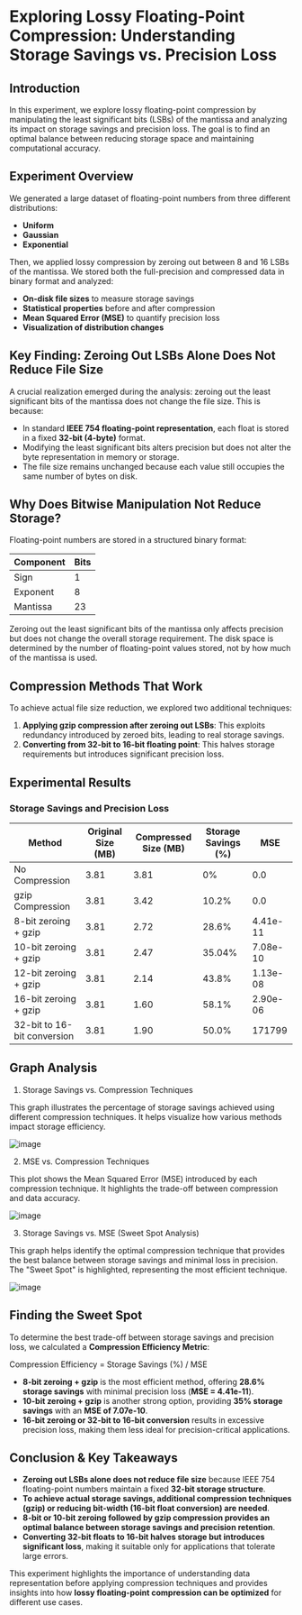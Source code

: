 # Exploring Lossy Floating-Point Compression: Understanding Storage Savings vs. Precision Loss

## Introduction
In this experiment, we explore lossy floating-point compression by manipulating the least significant bits (LSBs) of the mantissa and analyzing its impact on storage savings and precision loss. The goal is to find an optimal balance between reducing storage space and maintaining computational accuracy.

## Experiment Overview
We generated a large dataset of floating-point numbers from three different distributions:

- **Uniform**
- **Gaussian**
- **Exponential**

Then, we applied lossy compression by zeroing out between 8 and 16 LSBs of the mantissa. We stored both the full-precision and compressed data in binary format and analyzed:

- **On-disk file sizes** to measure storage savings
- **Statistical properties** before and after compression
- **Mean Squared Error (MSE)** to quantify precision loss
- **Visualization of distribution changes**

## Key Finding: Zeroing Out LSBs Alone Does Not Reduce File Size
A crucial realization emerged during the analysis: zeroing out the least significant bits of the mantissa does not change the file size. This is because:

- In standard **IEEE 754 floating-point representation**, each float is stored in a fixed **32-bit (4-byte)** format.
- Modifying the least significant bits alters precision but does not alter the byte representation in memory or storage.
- The file size remains unchanged because each value still occupies the same number of bytes on disk.

## Why Does Bitwise Manipulation Not Reduce Storage?
Floating-point numbers are stored in a structured binary format:

| Component  | Bits |
|------------|------|
| Sign       | 1    |
| Exponent   | 8    |
| Mantissa   | 23   |

Zeroing out the least significant bits of the mantissa only affects precision but does not change the overall storage requirement. The disk space is determined by the number of floating-point values stored, not by how much of the mantissa is used.

## Compression Methods That Work
To achieve actual file size reduction, we explored two additional techniques:

1. **Applying gzip compression after zeroing out LSBs**: This exploits redundancy introduced by zeroed bits, leading to real storage savings.
2. **Converting from 32-bit to 16-bit floating point**: This halves storage requirements but introduces significant precision loss.

## Experimental Results
### Storage Savings and Precision Loss

| Method                      | Original Size (MB) | Compressed Size (MB) | Storage Savings (%) | MSE   |
|-----------------------------|-------------------|-------------------|-----------------|---------------|
| No Compression              | 3.81              | 3.81              | 0%              | 0.0           |
| gzip Compression            | 3.81              | 3.42              | 10.2%           | 0.0           |
| 8-bit zeroing + gzip        | 3.81              | 2.72              | 28.6%           | 4.41e-11      |
| 10-bit zeroing + gzip       | 3.81              | 2.47              | 35.04%          | 7.08e-10      |
| 12-bit zeroing + gzip       | 3.81              | 2.14              | 43.8%           | 1.13e-08      |
| 16-bit zeroing + gzip       | 3.81              | 1.60              | 58.1%           | 2.90e-06      |
| 32-bit to 16-bit conversion | 3.81              | 1.90              | 50.0%           | 171799        |


## Graph Analysis
1. Storage Savings vs. Compression Techniques

This graph illustrates the percentage of storage savings achieved using different compression techniques. It helps visualize how various methods impact storage efficiency.

![image](https://github.com/user-attachments/assets/4931eff3-4e53-4c7a-8894-0f25c7655cca)

2. MSE vs. Compression Techniques

This plot shows the Mean Squared Error (MSE) introduced by each compression technique. It highlights the trade-off between compression and data accuracy. 

![image](https://github.com/user-attachments/assets/e94cefca-5579-4a56-8a16-021241098c9d)

3. Storage Savings vs. MSE (Sweet Spot Analysis)

This graph helps identify the optimal compression technique that provides the best balance between storage savings and minimal loss in precision. The "Sweet Spot" is highlighted, representing the most efficient technique.

![image](https://github.com/user-attachments/assets/8f75afb5-aff1-4e6a-ac1c-cbc33255b9bb)

## Finding the Sweet Spot
To determine the best trade-off between storage savings and precision loss, we calculated a **Compression Efficiency Metric**:

Compression Efficiency = Storage Savings (%)​ / MSE 

- **8-bit zeroing + gzip** is the most efficient method, offering **28.6% storage savings** with minimal precision loss (**MSE = 4.41e-11**).
- **10-bit zeroing + gzip** is another strong option, providing **35% storage savings** with an **MSE of 7.07e-10**.
- **16-bit zeroing or 32-bit to 16-bit conversion** results in excessive precision loss, making them less ideal for precision-critical applications.

## Conclusion & Key Takeaways
- **Zeroing out LSBs alone does not reduce file size** because IEEE 754 floating-point numbers maintain a fixed **32-bit storage structure**.
- **To achieve actual storage savings, additional compression techniques (gzip) or reducing bit-width (16-bit float conversion) are needed**.
- **8-bit or 10-bit zeroing followed by gzip compression provides an optimal balance between storage savings and precision retention**.
- **Converting 32-bit floats to 16-bit halves storage but introduces significant loss**, making it suitable only for applications that tolerate large errors.

This experiment highlights the importance of understanding data representation before applying compression techniques and provides insights into how **lossy floating-point compression can be optimized** for different use cases.


